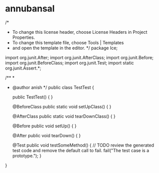 # annubansal
/*
 * To change this license header, choose License Headers in Project Properties.
 * To change this template file, choose Tools | Templates
 * and open the template in the editor.
 */
package Ice;

import org.junit.After;
import org.junit.AfterClass;
import org.junit.Before;
import org.junit.BeforeClass;
import org.junit.Test;
import static org.junit.Assert.*;

/**
 *
 * @author anish
 */
public class TestTest {
    
    public TestTest() {
    }
    
    @BeforeClass
    public static void setUpClass() {
    }
    
    @AfterClass
    public static void tearDownClass() {
    }
    
    @Before
    public void setUp() {
    }
    
    @After
    public void tearDown() {
    }

    @Test
    public void testSomeMethod() {
        // TODO review the generated test code and remove the default call to fail.
        fail("The test case is a prototype.");
    }
    
}
